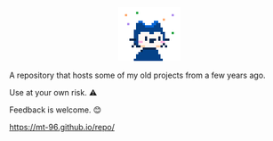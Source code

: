<div class="well">
		<center><img src="CydiaIcon.png" alt=""></center>

A repository that hosts some of my old projects from a few years ago.

Use at your own risk. ⚠️

Feedback is welcome. 😊

https://mt-96.github.io/repo/

